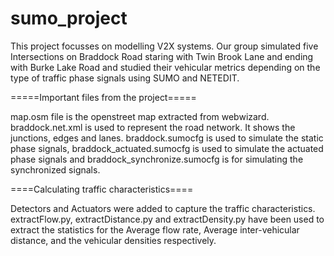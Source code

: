 # sumo_project
    
This project focusses on modelling V2X systems.
Our group simulated five Intersections on Braddock Road staring with Twin Brook Lane and ending with Burke Lake Road and studied their vehicular metrics depending on
the type of traffic phase signals using SUMO and NETEDIT.

=====Important files from the project=====

map.osm file is the openstreet map extracted from webwizard.
braddock.net.xml is used to represent the road network. It shows the junctions, edges and lanes. 
braddock.sumocfg is used to simulate the static phase signals, braddock_actuated.sumocfg is used to simulate the actuated phase signals and 
braddock_synchronize.sumocfg is for simulating the synchronized signals.

====Calculating traffic characteristics====

Detectors and Actuators were added to capture the traffic characteristics.
extractFlow.py, extractDistance.py and extractDensity.py have been used to extract the statistics for the Average flow rate, Average inter-vehicular distance, and the vehicular densities respectively.
